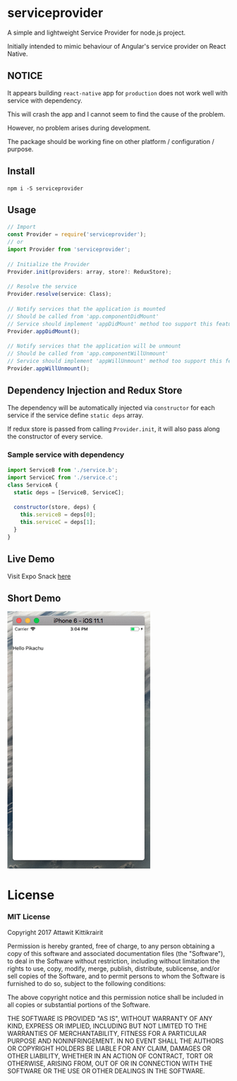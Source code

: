 # serviceprovider

A simple and lightweight Service Provider for node.js project.

Initially intended to mimic behaviour of Angular's service provider on React Native.

## NOTICE

It appears building `react-native` app for `production` does not work well with service with dependency.

This will crash the app and I cannot seem to find the cause of the problem.

However, no problem arises during development.

The package should be working fine on other platform / configuration / purpose.

## Install

```
npm i -S serviceprovider
```

## Usage
```jsx
// Import
const Provider = require('serviceprovider');
// or
import Provider from 'serviceprovider';

// Initialize the Provider
Provider.init(providers: array, store?: ReduxStore);

// Resolve the service
Provider.resolve(service: Class);

// Notify services that the application is mounted
// Should be called from 'app.componentDidMount'
// Service should implement 'appDidMount' method too support this feature.
Provider.appDidMount();

// Notify services that the application will be unmount
// Should be called from 'app.componentWillUnmount'
// Service should implement 'appWillUnmount' method too support this feature.
Provider.appWillUnmount();
```

## Dependency Injection and Redux Store
The dependency will be automatically injected via `constructor` for each service if the service define `static deps` array.

If redux store is passed from calling `Provider.init`, it will also pass along the constructor of every service.

### Sample service with dependency
```jsx
import ServiceB from './service.b';
import ServiceC from './service.c';
class ServiceA {
  static deps = [ServiceB, ServiceC];

  constructor(store, deps) {
    this.serviceB = deps[0];
    this.serviceC = deps[1];
  }
}
```

## Live Demo

Visit Expo Snack [here](https://snack.expo.io/SykiZlu-M)

## Short Demo
![Example Result](https://github.com/atton16/serviceprovider/raw/master/doc/example-react-native-result.gif)

# License
### MIT License
Copyright 2017 Attawit Kittikrairit

Permission is hereby granted, free of charge, to any person obtaining a copy of this software and associated documentation files (the "Software"), to deal in the Software without restriction, including without limitation the rights to use, copy, modify, merge, publish, distribute, sublicense, and/or sell copies of the Software, and to permit persons to whom the Software is furnished to do so, subject to the following conditions:

The above copyright notice and this permission notice shall be included in all copies or substantial portions of the Software.

THE SOFTWARE IS PROVIDED "AS IS", WITHOUT WARRANTY OF ANY KIND, EXPRESS OR IMPLIED, INCLUDING BUT NOT LIMITED TO THE WARRANTIES OF MERCHANTABILITY, FITNESS FOR A PARTICULAR PURPOSE AND NONINFRINGEMENT. IN NO EVENT SHALL THE AUTHORS OR COPYRIGHT HOLDERS BE LIABLE FOR ANY CLAIM, DAMAGES OR OTHER LIABILITY, WHETHER IN AN ACTION OF CONTRACT, TORT OR OTHERWISE, ARISING FROM, OUT OF OR IN CONNECTION WITH THE SOFTWARE OR THE USE OR OTHER DEALINGS IN THE SOFTWARE.
